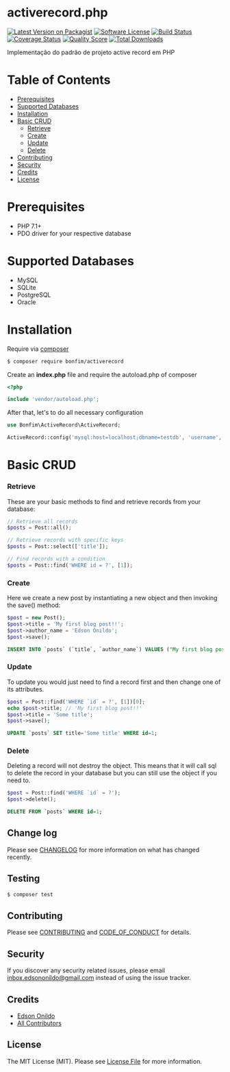 # activerecord.php

[![Latest Version on Packagist][ico-version]][link-packagist]
[![Software License][ico-license]](LICENSE.md)
[![Build Status][ico-travis]][link-travis]
[![Coverage Status][ico-scrutinizer]][link-scrutinizer]
[![Quality Score][ico-code-quality]][link-code-quality]
[![Total Downloads][ico-downloads]][link-downloads]

Implementação do padrão de projeto active record em PHP

Table of Contents
=================

* [Prerequisites](#prerequisites)
* [Supported Databases](#supported-databases)
* [Installation](#installation)
* [Basic CRUD](#basic-crud)
    * [Retrieve](#retrieve)
    * [Create](#create)
    * [Update](#update)
    * [Delete](#delete)
* [Contributing](#contributing)
* [Security](#security)
* [Credits](#credits)
* [License](#license)

Prerequisites
=============

* PHP 7.1+
* PDO driver for your respective database

Supported Databases
===================

* MySQL
* SQLite
* PostgreSQL
* Oracle

Installation
============

Require via [composer](https://getcomposer.org/download/)

``` sh
$ composer require bonfim/activerecord
```

Create an **index.php** file and require the autoload.php of composer

```php
<?php

include 'vendor/autoload.php';
```

After that, let's to do all necessary configuration

```php
use Bonfim\ActiveRecord\ActiveRecord;

ActiveRecord::config('mysql:host=localhost;dbname=testdb', 'username', 'password');
```

Basic CRUD
==========

### Retrieve

These are your basic methods to find and retrieve records from your database:

```php
// Retrieve all records
$posts = Post::all();

// Retrieve records with specific keys
$posts = Post::select(['title']);

// Find records with a condition
$posts = Post::find('WHERE id = ?', [1]);
```

### Create

Here we create a new post by instantiating a new object and then invoking the save() method:

```php
$post = new Post();
$post->title = 'My first blog post!!';
$post->author_name = 'Edson Onildo';
$post->save();
```

```sql
INSERT INTO `posts` (`title`, `author_name`) VALUES ("My first blog post!!", "Edson Onildo");
```

### Update

To update you would just need to find a record first and then change one of its attributes.

```php
$post = Post::find('WHERE `id` = ?', [1])[0];
echo $post->title; // 'My first blog post!!'
$post->title = 'Some title';
$post->save();
```

```sql
UPDATE `posts` SET title='Some title' WHERE id=1;
```

### Delete

Deleting a record will not destroy the object. This means that it will call sql to delete the record in your database but you can still use the object if you need to.

```php
$post = Post::find('WHERE `id` = ?');
$post->delete();
```

```sql
DELETE FROM `posts` WHERE id=1;
```

## Change log

Please see [CHANGELOG](CHANGELOG.md) for more information on what has changed recently.

## Testing

``` bash
$ composer test
```

## Contributing

Please see [CONTRIBUTING](CONTRIBUTING.md) and [CODE_OF_CONDUCT](CODE_OF_CONDUCT.md) for details.

## Security

If you discover any security related issues, please email inbox.edsononildo@gmail.com instead of using the issue tracker.

## Credits

- [Edson Onildo][link-author]
- [All Contributors][link-contributors]

## License

The MIT License (MIT). Please see [License File](LICENSE.md) for more information.

[ico-version]: https://img.shields.io/packagist/v/bonfim/activerecord.svg?style=flat-square
[ico-license]: https://img.shields.io/badge/license-MIT-brightgreen.svg?style=flat-square
[ico-travis]: https://img.shields.io/travis/EdsonOnildoJR/activerecord.php/master.svg?style=flat-square
[ico-scrutinizer]: https://img.shields.io/scrutinizer/coverage/g/EdsonOnildoJR/activerecord.php.svg?style=flat-square
[ico-code-quality]: https://img.shields.io/scrutinizer/g/EdsonOnildoJR/activerecord.php.svg?style=flat-square
[ico-downloads]: https://img.shields.io/packagist/dt/bonfim/activerecord.svg?style=flat-square

[link-packagist]: https://packagist.org/packages/edsononildo/activerecord
[link-travis]: https://travis-ci.org/EdsonOnildoJR/activerecord.php
[link-scrutinizer]: https://scrutinizer-ci.com/g/EdsonOnildoJR/activerecord.php/code-structure
[link-code-quality]: https://scrutinizer-ci.com/g/EdsonOnildoJR/activerecord.php
[link-downloads]: https://packagist.org/packages/edsononildo/activerecord
[link-author]: https://github.com/EdsonOnildoJR
[link-contributors]: ../../contributors
